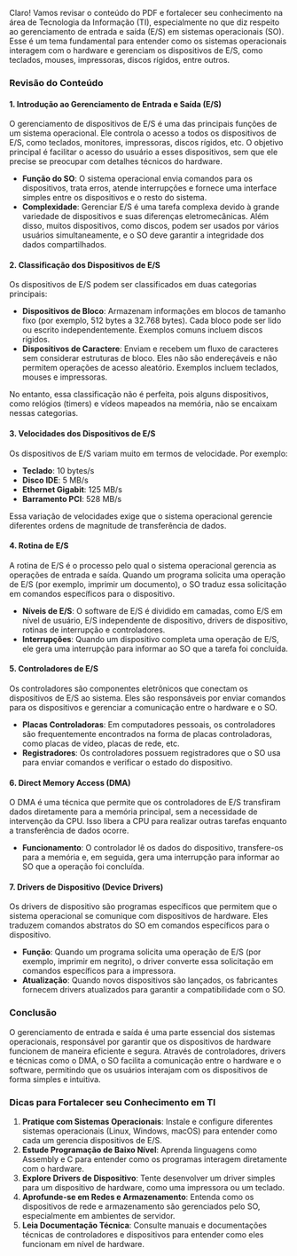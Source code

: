 Claro! Vamos revisar o conteúdo do PDF e fortalecer seu conhecimento na área de Tecnologia da Informação (TI), especialmente no que diz respeito ao gerenciamento de entrada e saída (E/S) em sistemas operacionais (SO). Esse é um tema fundamental para entender como os sistemas operacionais interagem com o hardware e gerenciam os dispositivos de E/S, como teclados, mouses, impressoras, discos rígidos, entre outros.

### **Revisão do Conteúdo**

#### **1. Introdução ao Gerenciamento de Entrada e Saída (E/S)**
O gerenciamento de dispositivos de E/S é uma das principais funções de um sistema operacional. Ele controla o acesso a todos os dispositivos de E/S, como teclados, monitores, impressoras, discos rígidos, etc. O objetivo principal é facilitar o acesso do usuário a esses dispositivos, sem que ele precise se preocupar com detalhes técnicos do hardware.

- **Função do SO**: O sistema operacional envia comandos para os dispositivos, trata erros, atende interrupções e fornece uma interface simples entre os dispositivos e o resto do sistema.
- **Complexidade**: Gerenciar E/S é uma tarefa complexa devido à grande variedade de dispositivos e suas diferenças eletromecânicas. Além disso, muitos dispositivos, como discos, podem ser usados por vários usuários simultaneamente, e o SO deve garantir a integridade dos dados compartilhados.

#### **2. Classificação dos Dispositivos de E/S**
Os dispositivos de E/S podem ser classificados em duas categorias principais:

- **Dispositivos de Bloco**: Armazenam informações em blocos de tamanho fixo (por exemplo, 512 bytes a 32.768 bytes). Cada bloco pode ser lido ou escrito independentemente. Exemplos comuns incluem discos rígidos.
- **Dispositivos de Caractere**: Enviam e recebem um fluxo de caracteres sem considerar estruturas de bloco. Eles não são endereçáveis e não permitem operações de acesso aleatório. Exemplos incluem teclados, mouses e impressoras.

No entanto, essa classificação não é perfeita, pois alguns dispositivos, como relógios (timers) e vídeos mapeados na memória, não se encaixam nessas categorias.

#### **3. Velocidades dos Dispositivos de E/S**
Os dispositivos de E/S variam muito em termos de velocidade. Por exemplo:

- **Teclado**: 10 bytes/s
- **Disco IDE**: 5 MB/s
- **Ethernet Gigabit**: 125 MB/s
- **Barramento PCI**: 528 MB/s

Essa variação de velocidades exige que o sistema operacional gerencie diferentes ordens de magnitude de transferência de dados.

#### **4. Rotina de E/S**
A rotina de E/S é o processo pelo qual o sistema operacional gerencia as operações de entrada e saída. Quando um programa solicita uma operação de E/S (por exemplo, imprimir um documento), o SO traduz essa solicitação em comandos específicos para o dispositivo.

- **Níveis de E/S**: O software de E/S é dividido em camadas, como E/S em nível de usuário, E/S independente de dispositivo, drivers de dispositivo, rotinas de interrupção e controladores.
- **Interrupções**: Quando um dispositivo completa uma operação de E/S, ele gera uma interrupção para informar ao SO que a tarefa foi concluída.

#### **5. Controladores de E/S**
Os controladores são componentes eletrônicos que conectam os dispositivos de E/S ao sistema. Eles são responsáveis por enviar comandos para os dispositivos e gerenciar a comunicação entre o hardware e o SO.

- **Placas Controladoras**: Em computadores pessoais, os controladores são frequentemente encontrados na forma de placas controladoras, como placas de vídeo, placas de rede, etc.
- **Registradores**: Os controladores possuem registradores que o SO usa para enviar comandos e verificar o estado do dispositivo.

#### **6. Direct Memory Access (DMA)**
O DMA é uma técnica que permite que os controladores de E/S transfiram dados diretamente para a memória principal, sem a necessidade de intervenção da CPU. Isso libera a CPU para realizar outras tarefas enquanto a transferência de dados ocorre.

- **Funcionamento**: O controlador lê os dados do dispositivo, transfere-os para a memória e, em seguida, gera uma interrupção para informar ao SO que a operação foi concluída.

#### **7. Drivers de Dispositivo (Device Drivers)**
Os drivers de dispositivo são programas específicos que permitem que o sistema operacional se comunique com dispositivos de hardware. Eles traduzem comandos abstratos do SO em comandos específicos para o dispositivo.

- **Função**: Quando um programa solicita uma operação de E/S (por exemplo, imprimir em negrito), o driver converte essa solicitação em comandos específicos para a impressora.
- **Atualização**: Quando novos dispositivos são lançados, os fabricantes fornecem drivers atualizados para garantir a compatibilidade com o SO.

### **Conclusão**
O gerenciamento de entrada e saída é uma parte essencial dos sistemas operacionais, responsável por garantir que os dispositivos de hardware funcionem de maneira eficiente e segura. Através de controladores, drivers e técnicas como o DMA, o SO facilita a comunicação entre o hardware e o software, permitindo que os usuários interajam com os dispositivos de forma simples e intuitiva.

### **Dicas para Fortalecer seu Conhecimento em TI**

1. **Pratique com Sistemas Operacionais**: Instale e configure diferentes sistemas operacionais (Linux, Windows, macOS) para entender como cada um gerencia dispositivos de E/S.
2. **Estude Programação de Baixo Nível**: Aprenda linguagens como Assembly e C para entender como os programas interagem diretamente com o hardware.
3. **Explore Drivers de Dispositivo**: Tente desenvolver um driver simples para um dispositivo de hardware, como uma impressora ou um teclado.
4. **Aprofunde-se em Redes e Armazenamento**: Entenda como os dispositivos de rede e armazenamento são gerenciados pelo SO, especialmente em ambientes de servidor.
5. **Leia Documentação Técnica**: Consulte manuais e documentações técnicas de controladores e dispositivos para entender como eles funcionam em nível de hardware.


